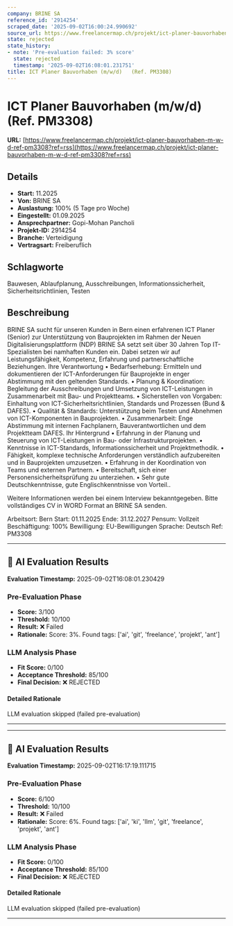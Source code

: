 ```yaml
---
company: BRINE SA
reference_id: '2914254'
scraped_date: '2025-09-02T16:00:24.990692'
source_url: https://www.freelancermap.ch/projekt/ict-planer-bauvorhaben-m-w-d-ref-pm3308?ref=rss
state: rejected
state_history:
- note: 'Pre-evaluation failed: 3% score'
  state: rejected
  timestamp: '2025-09-02T16:08:01.231751'
title: ICT Planer Bauvorhaben (m/w/d)   (Ref. PM3308)
---
```



# ICT Planer Bauvorhaben (m/w/d)   (Ref. PM3308)
**URL:** [https://www.freelancermap.ch/projekt/ict-planer-bauvorhaben-m-w-d-ref-pm3308?ref=rss](https://www.freelancermap.ch/projekt/ict-planer-bauvorhaben-m-w-d-ref-pm3308?ref=rss)
## Details
- **Start:** 11.2025
- **Von:** BRINE SA
- **Auslastung:** 100% (5 Tage pro Woche)
- **Eingestellt:** 01.09.2025
- **Ansprechpartner:** Gopi-Mohan Pancholi
- **Projekt-ID:** 2914254
- **Branche:** Verteidigung
- **Vertragsart:** Freiberuflich

## Schlagworte
Bauwesen, Ablaufplanung, Ausschreibungen, Informationssicherheit, Sicherheitsrichtlinien, Testen

## Beschreibung
BRINE SA sucht für unseren Kunden in Bern einen erfahrenen ICT Planer (Senior) zur Unterstützung von Bauprojekten im Rahmen der Neuen Digitalisierungsplattform (NDP)
BRINE SA setzt seit über 30 Jahren Top IT-Spezialisten bei namhaften Kunden ein. Dabei setzen wir auf Leistungsfähigkeit, Kompetenz, Erfahrung und partnerschaftliche Beziehungen.
Ihre Verantwortung
• Bedarfserhebung: Ermitteln und dokumentieren der ICT-Anforderungen für Bauprojekte in enger Abstimmung mit den geltenden Standards.
• Planung & Koordination: Begleitung der Ausschreibungen und Umsetzung von ICT-Leistungen in Zusammenarbeit mit Bau- und Projektteams.
• Sicherstellen von Vorgaben: Einhaltung von ICT-Sicherheitsrichtlinien, Standards und Prozessen (Bund & DAFES).
• Qualität & Standards: Unterstützung beim Testen und Abnehmen von ICT-Komponenten in Bauprojekten.
• Zusammenarbeit: Enge Abstimmung mit internen Fachplanern, Bauverantwortlichen und dem Projektteam DAFES.
Ihr Hintergrund
• Erfahrung in der Planung und Steuerung von ICT-Leistungen in Bau- oder Infrastrukturprojekten.
• Kenntnisse in ICT-Standards, Informationssicherheit und Projektmethodik.
• Fähigkeit, komplexe technische Anforderungen verständlich aufzubereiten und in Bauprojekten umzusetzen.
• Erfahrung in der Koordination von Teams und externen Partnern.
• Bereitschaft, sich einer Personensicherheitsprüfung zu unterziehen.
• Sehr gute Deutschkenntnisse, gute Englischkenntnisse von Vorteil..

Weitere Informationen werden bei einem Interview bekanntgegeben.
Bitte vollständiges CV in WORD Format an BRINE SA senden.

Arbeitsort: Bern
Start: 01.11.2025
Ende: 31.12.2027
Pensum: Vollzeit
Beschäftigung: 100%
Bewilligung: EU-Bewilligungen
Sprache: Deutsch
Ref: PM3308

---

## 🤖 AI Evaluation Results

**Evaluation Timestamp:** 2025-09-02T16:08:01.230429

### Pre-Evaluation Phase
- **Score:** 3/100
- **Threshold:** 10/100
- **Result:** ❌ Failed
- **Rationale:** Score: 3%. Found tags: ['ai', 'git', 'freelance', 'projekt', 'ant']

### LLM Analysis Phase
- **Fit Score:** 0/100
- **Acceptance Threshold:** 85/100
- **Final Decision:** ❌ REJECTED

#### Detailed Rationale
LLM evaluation skipped (failed pre-evaluation)

---


---

## 🤖 AI Evaluation Results

**Evaluation Timestamp:** 2025-09-02T16:17:19.111715

### Pre-Evaluation Phase
- **Score:** 6/100
- **Threshold:** 10/100
- **Result:** ❌ Failed
- **Rationale:** Score: 6%. Found tags: ['ai', 'ki', 'llm', 'git', 'freelance', 'projekt', 'ant']

### LLM Analysis Phase
- **Fit Score:** 0/100
- **Acceptance Threshold:** 85/100
- **Final Decision:** ❌ REJECTED

#### Detailed Rationale
LLM evaluation skipped (failed pre-evaluation)

---
